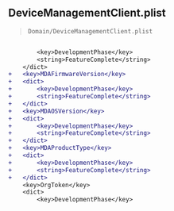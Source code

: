 ## DeviceManagementClient.plist

> `Domain/DeviceManagementClient.plist`

```diff

 		<key>DevelopmentPhase</key>
 		<string>FeatureComplete</string>
 	</dict>
+	<key>MDAFirmwareVersion</key>
+	<dict>
+		<key>DevelopmentPhase</key>
+		<string>FeatureComplete</string>
+	</dict>
+	<key>MDAOSVersion</key>
+	<dict>
+		<key>DevelopmentPhase</key>
+		<string>FeatureComplete</string>
+	</dict>
+	<key>MDAProductType</key>
+	<dict>
+		<key>DevelopmentPhase</key>
+		<string>FeatureComplete</string>
+	</dict>
 	<key>OrgToken</key>
 	<dict>
 		<key>DevelopmentPhase</key>

```
